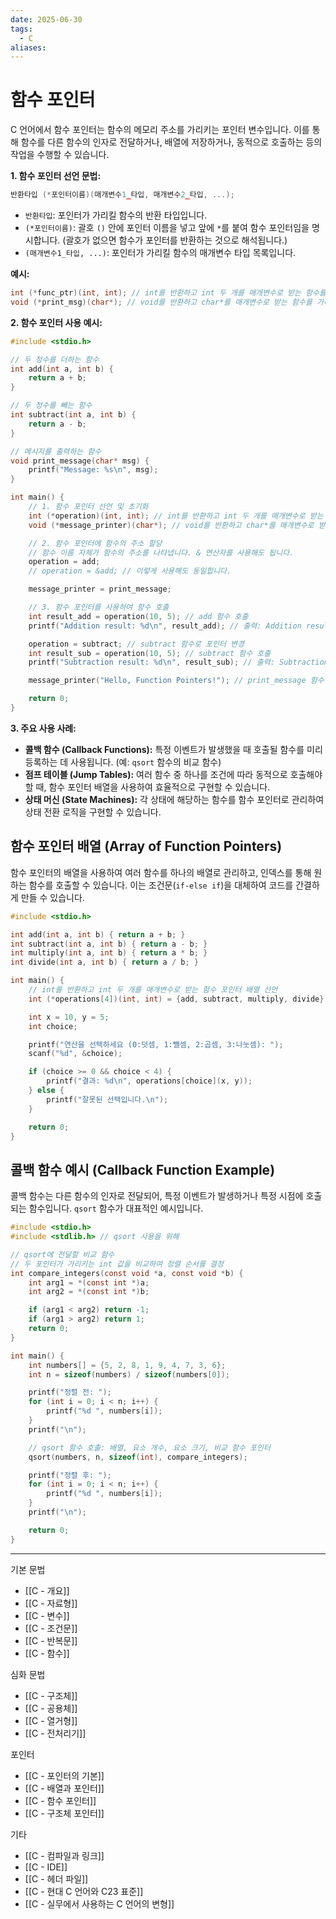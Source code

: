 ```yaml
---
date: 2025-06-30
tags:
  - C
aliases:
---
```


# 함수 포인터

C 언어에서 함수 포인터는 함수의 메모리 주소를 가리키는 포인터 변수입니다. 이를 통해 함수를 다른 함수의 인자로 전달하거나, 배열에 저장하거나, 동적으로 호출하는 등의 작업을 수행할 수 있습니다.

**1. 함수 포인터 선언 문법:**

```c
반환타입 (*포인터이름)(매개변수1_타입, 매개변수2_타입, ...);
```

*   `반환타입`: 포인터가 가리킬 함수의 반환 타입입니다.
*   `(*포인터이름)`: 괄호 `()` 안에 포인터 이름을 넣고 앞에 `*`를 붙여 함수 포인터임을 명시합니다. (괄호가 없으면 함수가 포인터를 반환하는 것으로 해석됩니다.)
*   `(매개변수1_타입, ...)`: 포인터가 가리킬 함수의 매개변수 타입 목록입니다.

**예시:**

```c
int (*func_ptr)(int, int); // int를 반환하고 int 두 개를 매개변수로 받는 함수를 가리키는 포인터
void (*print_msg)(char*); // void를 반환하고 char*를 매개변수로 받는 함수를 가리키는 포인터
```

**2. 함수 포인터 사용 예시:**

```c
#include <stdio.h>

// 두 정수를 더하는 함수
int add(int a, int b) {
    return a + b;
}

// 두 정수를 빼는 함수
int subtract(int a, int b) {
    return a - b;
}

// 메시지를 출력하는 함수
void print_message(char* msg) {
    printf("Message: %s\n", msg);
}

int main() {
    // 1. 함수 포인터 선언 및 초기화
    int (*operation)(int, int); // int를 반환하고 int 두 개를 매개변수로 받는 함수 포인터 선언
    void (*message_printer)(char*); // void를 반환하고 char*를 매개변수로 받는 함수 포인터 선언

    // 2. 함수 포인터에 함수의 주소 할당
    // 함수 이름 자체가 함수의 주소를 나타냅니다. & 연산자를 사용해도 됩니다.
    operation = add;
    // operation = &add; // 이렇게 사용해도 동일합니다.

    message_printer = print_message;

    // 3. 함수 포인터를 사용하여 함수 호출
    int result_add = operation(10, 5); // add 함수 호출
    printf("Addition result: %d\n", result_add); // 출력: Addition result: 15

    operation = subtract; // subtract 함수로 포인터 변경
    int result_sub = operation(10, 5); // subtract 함수 호출
    printf("Subtraction result: %d\n", result_sub); // 출력: Subtraction result: 5

    message_printer("Hello, Function Pointers!"); // print_message 함수 호출

    return 0;
}
```

**3. 주요 사용 사례:**

*   **콜백 함수 (Callback Functions):** 특정 이벤트가 발생했을 때 호출될 함수를 미리 등록하는 데 사용됩니다. (예: `qsort` 함수의 비교 함수)
*   **점프 테이블 (Jump Tables):** 여러 함수 중 하나를 조건에 따라 동적으로 호출해야 할 때, 함수 포인터 배열을 사용하여 효율적으로 구현할 수 있습니다.
*   **상태 머신 (State Machines):** 각 상태에 해당하는 함수를 함수 포인터로 관리하여 상태 전환 로직을 구현할 수 있습니다.

## 함수 포인터 배열 (Array of Function Pointers)

함수 포인터의 배열을 사용하여 여러 함수를 하나의 배열로 관리하고, 인덱스를 통해 원하는 함수를 호출할 수 있습니다. 이는 조건문(`if-else if`)을 대체하여 코드를 간결하게 만들 수 있습니다.

```c
#include <stdio.h>

int add(int a, int b) { return a + b; }
int subtract(int a, int b) { return a - b; }
int multiply(int a, int b) { return a * b; }
int divide(int a, int b) { return a / b; }

int main() {
    // int를 반환하고 int 두 개를 매개변수로 받는 함수 포인터 배열 선언
    int (*operations[4])(int, int) = {add, subtract, multiply, divide};

    int x = 10, y = 5;
    int choice;

    printf("연산을 선택하세요 (0:덧셈, 1:뺄셈, 2:곱셈, 3:나눗셈): ");
    scanf("%d", &choice);

    if (choice >= 0 && choice < 4) {
        printf("결과: %d\n", operations[choice](x, y));
    } else {
        printf("잘못된 선택입니다.\n");
    }

    return 0;
}
```

## 콜백 함수 예시 (Callback Function Example)

콜백 함수는 다른 함수의 인자로 전달되어, 특정 이벤트가 발생하거나 특정 시점에 호출되는 함수입니다. `qsort` 함수가 대표적인 예시입니다.

```c
#include <stdio.h>
#include <stdlib.h> // qsort 사용을 위해

// qsort에 전달할 비교 함수
// 두 포인터가 가리키는 int 값을 비교하여 정렬 순서를 결정
int compare_integers(const void *a, const void *b) {
    int arg1 = *(const int *)a;
    int arg2 = *(const int *)b;

    if (arg1 < arg2) return -1;
    if (arg1 > arg2) return 1;
    return 0;
}

int main() {
    int numbers[] = {5, 2, 8, 1, 9, 4, 7, 3, 6};
    int n = sizeof(numbers) / sizeof(numbers[0]);

    printf("정렬 전: ");
    for (int i = 0; i < n; i++) {
        printf("%d ", numbers[i]);
    }
    printf("\n");

    // qsort 함수 호출: 배열, 요소 개수, 요소 크기, 비교 함수 포인터
    qsort(numbers, n, sizeof(int), compare_integers);

    printf("정렬 후: ");
    for (int i = 0; i < n; i++) {
        printf("%d ", numbers[i]);
    }
    printf("\n");

    return 0;
}
```

---
 기본 문법
 - [[C - 개요]]
 - [[C - 자료형]]
 - [[C - 변수]]
 - [[C - 조건문]]
 - [[C - 반복문]]
 - [[C - 함수]]

심화 문법
 - [[C - 구조체]]
 - [[C - 공용체]]
 - [[C - 열거형]]
 - [[C - 전처리기]]

 포인터
 - [[C - 포인터의 기본]]
 - [[C - 배열과 포인터]]
 - [[C - 함수 포인터]]
 - [[C - 구조체 포인터]]

 기타
 - [[C - 컴파일과 링크]]
 - [[C - IDE]]
 - [[C - 헤더 파일]]
 - [[C - 현대 C 언어와 C23 표준]]
 - [[C - 실무에서 사용하는 C 언어의 변형]]

```